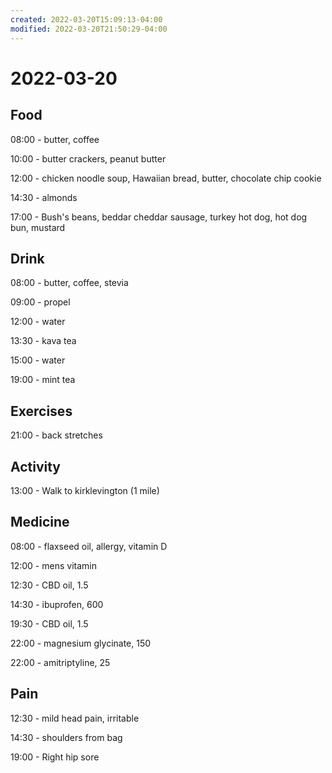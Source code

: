 ```yaml
---
created: 2022-03-20T15:09:13-04:00
modified: 2022-03-20T21:50:29-04:00
---
```


# 2022-03-20

## Food

08:00 - butter, coffee

10:00 - butter crackers, peanut butter

12:00 - chicken noodle soup, Hawaiian bread, butter, chocolate chip cookie

14:30 - almonds

17:00 - Bush's beans, beddar cheddar sausage, turkey hot dog, hot dog bun, mustard

## Drink

08:00 - butter, coffee, stevia

09:00 - propel

12:00 - water

13:30 - kava tea

15:00 - water

19:00 - mint tea

## Exercises

21:00 - back stretches


## Activity

13:00 - Walk to kirklevington (1 mile)

## Medicine

08:00 - flaxseed oil, allergy, vitamin D

12:00 - mens vitamin

12:30 - CBD oil, 1.5

14:30 - ibuprofen, 600

19:30 - CBD oil, 1.5

22:00 - magnesium glycinate, 150

22:00 - amitriptyline, 25

## Pain

12:30 - mild head pain, irritable

14:30 - shoulders from bag

19:00 - Right hip sore
